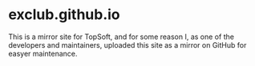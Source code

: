 # exclub.github.io

This is a mirror site for TopSoft, and for some reason I, as one of the developers and maintainers, uploaded this site as a mirror on GitHub for easyer maintenance.
